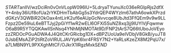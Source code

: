 $START$anlIV/wzDciRn0vOnVLopW096lU+5LdryaTYunuXc036eRGIpRjs2dfXY+4nby36iUf8ofUa2rYKDHmTbAbGg5s3YdrQEP4WYzlm67athA6owkXPrzddGKzV3QWBiR2OkOax4ntLirK2uf6eAUpGcNvvcqe8UbJtd3FfQEm9v9w9LLFzpz2De59iuL6eBTTJyj2pGiYf1wR2wELl6OFXi5SuNZ8xq3jj9lUYIVjFqwmwO6aB9R5YTQQKAwIlSnNsq4YNhMjNMOTAt9D/FNP2tArS7Q66tUboJoVEyozzZRDOcPGuADWA4J4QitCKrGRicbg1DX+dBPZUoUa9eIVDbjV8GkB/yuJT80JsbEMsAZiP2tiRtZoVIRULJAVYpK6Ixr4FRSY7N2+YaRLsKzeZX8M2PqU7x/a7LMBN9YL9PXXghMtCF/OJkrX1IRgzMxkS$END$